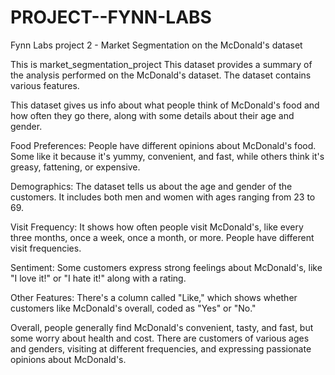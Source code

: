 # PROJECT--FYNN-LABS
Fynn Labs project 2 - Market Segmentation on the McDonald's dataset 

This is market_segmentation_project This dataset provides a summary of the analysis performed on the McDonald's dataset. The dataset contains various features.

This dataset gives us info about what people think of McDonald's food and how often they go there, along with some details about their age and gender.

Food Preferences: People have different opinions about McDonald's food. Some like it because it's yummy, convenient, and fast, while others think it's greasy, fattening, or expensive.

Demographics: The dataset tells us about the age and gender of the customers. It includes both men and women with ages ranging from 23 to 69.

Visit Frequency: It shows how often people visit McDonald's, like every three months, once a week, once a month, or more. People have different visit frequencies.

Sentiment: Some customers express strong feelings about McDonald's, like "I love it!" or "I hate it!" along with a rating.

Other Features: There's a column called "Like," which shows whether customers like McDonald's overall, coded as "Yes" or "No."

Overall, people generally find McDonald's convenient, tasty, and fast, but some worry about health and cost. There are customers of various ages and genders, visiting at different frequencies, and expressing passionate opinions about McDonald's.






